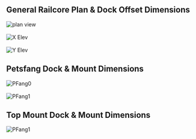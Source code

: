 ## General Railcore Plan & Dock Offset Dimensions  
![plan view](RailCoreCornerPlan.jpg)<br>  
![X Elev](RailCoreCornerPlan_X_Elev.jpg)<br>  
![Y Elev](RailCoreCornerPlan_YElev.jpg)<br>  

## Petsfang Dock & Mount Dimensions  
![PFang0](RailCorePetsfang00Image.jpg)<br>  
![PFang1](RailCorePetsfang01Image.jpg)<br>  

## Top Mount Dock & Mount Dimensions  
![PFang1](RailCoreTopMount-768x559.jpg)<br>  

